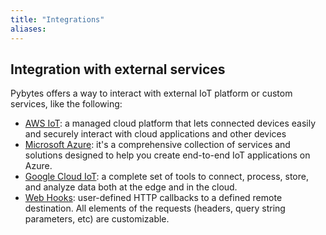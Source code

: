 ```yaml
---
title: "Integrations"
aliases:
---
```

## Integration with external services

Pybytes offers a way to interact with external IoT platform or custom services, like the following:

* [AWS IoT](amazon-iot): a managed cloud platform that lets connected devices easily and securely interact with cloud applications and other devices
* [Microsoft Azure](azure): it's a comprehensive collection of services and solutions designed to help you create end-to-end IoT applications on Azure.
* [Google Cloud IoT](google): a complete set of tools to connect, process, store, and analyze data both at the edge and in the cloud.
* [Web Hooks](webhooks): user-defined HTTP callbacks to a defined remote destination. All elements of
the requests (headers, query string parameters, etc) are customizable.
